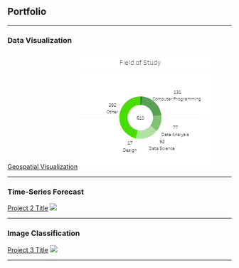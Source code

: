 ## Portfolio

---

### Data Visualization

[Geospatial Visualization](https://github.com/connor-bank/geospatial-visualization)
<img src="/images/radialchart.png?raw=true"/>

---

### Time-Series Forecast

[Project 2 Title](/pdf/sample_presentation.pdf)
<img src="images/dummy_thumbnail.jpg?raw=true"/>

---

### Image Classification

[Project 3 Title](http://example.com/)
<img src="images/dummy_thumbnail.jpg?raw=true"/>


---
